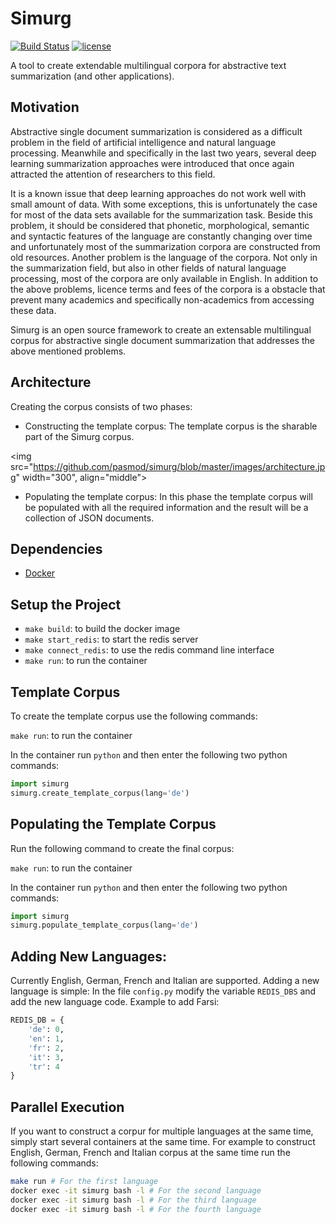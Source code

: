 # Simurg

[![Build Status](https://travis-ci.org/pasmod/simurg.svg?branch=master)](https://travis-ci.org/pasmod/simurg)
[![license](https://img.shields.io/github/license/mashape/apistatus.svg?maxAge=2592000)](https://github.com/pasmod/simurg/blob/master/LICENSE)

A tool to create extendable multilingual corpora for abstractive text summarization (and other applications).
## Motivation
Abstractive single document summarization is considered as a difficult problem in the field of artificial intelligence and natural language processing. Meanwhile and specifically in the last two years, several deep learning summarization approaches were introduced that once again attracted the attention of researchers to this field.

It is a known issue that deep learning approaches do not work well with small amount of data. With some exceptions, this is unfortunately the case for most of the data sets available for the summarization task. Beside this problem, it should be considered that phonetic, morphological, semantic and syntactic features of the language are constantly changing over time and unfortunately most of the summarization corpora are constructed from old resources. Another problem is the language of the corpora. Not only in the summarization field, but also in other fields of natural language processing, most of the corpora are only available in English. In addition to the above problems, licence terms and fees of the corpora is a obstacle that prevent many academics and specifically non-academics from accessing these data.

Simurg is an open source framework to create an extensable multilingual corpus for abstractive single document summarization that addresses the above mentioned problems.

## Architecture
Creating the corpus consists of two phases:
- Constructing the template corpus: The template corpus is the sharable part of the Simurg corpus.

<img src="https://github.com/pasmod/simurg/blob/master/images/architecture.jpg" width="300", align="middle">
- Populating the template corpus: In this phase the template corpus will be populated with all the required information and the result will be a collection of JSON documents.

## Dependencies
- [Docker](https://www.docker.com/)

## Setup the Project
- ```make build```: to build the docker image
- ```make start_redis```: to start the redis server
- ```make connect_redis```: to use the redis command line interface
- ```make run```: to run the container

## Template Corpus
To create the template corpus use the following commands:

```make run```: to run the container

In the container run ```python``` and then enter the following two python commands:

```python
import simurg
simurg.create_template_corpus(lang='de')
```

## Populating the Template Corpus
Run the following command to create the final corpus:

```make run```: to run the container

In the container run ```python``` and then enter the following two python commands:
```python
import simurg
simurg.populate_template_corpus(lang='de')
```

## Adding New Languages:
Currently English, German, French and Italian are supported. Adding a new language is simple:
In the file ```config.py``` modify the variable ```REDIS_DBS``` and add the new language code. Example to add Farsi:
```python
REDIS_DB = {
    'de': 0,
    'en': 1,
    'fr': 2,
    'it': 3,
    'tr': 4
}
```

## Parallel Execution
If you want to construct a corpur for multiple languages at the same time, simply start several containers at the same time. For example to construct English, German, French and Italian corpus at the same time run the following commands:
```bash
make run # For the first language
docker exec -it simurg bash -l # For the second language
docker exec -it simurg bash -l # For the third language
docker exec -it simurg bash -l # For the fourth language
```
